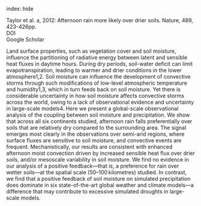 index: hide

<div class="Citation">

  <div class="Citation-body">
    <div class="Citation-text">Taylor et al. a, 2012: Afternoon rain more likely over drier soils. <span class="Article-journal">Nature, </span><span class="Article-volume">489, </span>423-426pp.</div>
    <div class="Citation-links">
      <div class="CitationLink" data-href="https://doi.org/10.1038/nature11377.">
        <div class="CitationLink-icon CitationLink-Doi"></div>
        <div class="CitationLink-text">DOI</div>
      </div>
      <div class="CitationLink" data-href="https://scholar.google.com/scholar?q=10.1038/nature11377.">
        <div class="CitationLink-icon CitationLink-Scholar"></div>
        <div class="CitationLink-text">Google Scholar</div>
      </div>
    </div>
  </div>
</div>

Land surface properties, such as vegetation cover and soil moisture, influence the partitioning of radiative energy between latent and sensible heat fluxes in daytime hours. During dry periods, soil-water deficit can limit evapotranspiration, leading to warmer and drier conditions in the lower atmosphere1,2. Soil moisture can influence the development of convective storms through such modifications of low-level atmospheric temperature and humidity1,3, which in turn feeds back on soil moisture. Yet there is considerable uncertainty in how soil moisture affects convective storms across the world, owing to a lack of observational evidence and uncertainty in large-scale models4. Here we present a global-scale observational analysis of the coupling between soil moisture and precipitation. We show that across all six continents studied, afternoon rain falls preferentially over soils that are relatively dry compared to the surrounding area. The signal emerges most clearly in the observations over semi-arid regions, where surface fluxes are sensitive to soil moisture, and convective events are frequent. Mechanistically, our results are consistent with enhanced afternoon moist convection driven by increased sensible heat flux over drier soils, and/or mesoscale variability in soil moisture. We find no evidence in our analysis of a positive feedback—that is, a preference for rain over wetter soils—at the spatial scale (50–100 kilometres) studied. In contrast, we find that a positive feedback of soil moisture on simulated precipitation does dominate in six state-of-the-art global weather and climate models—a difference that may contribute to excessive simulated droughts in large-scale models.

<div class="Citation-copy">

</div>